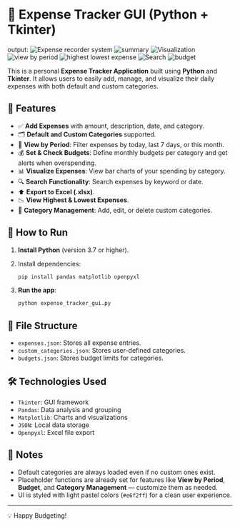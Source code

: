 # 🧾 Expense Tracker GUI (Python + Tkinter)
output:
![Expense recorder system](image.png)
![summary](image-1.png)
![Visualization](image-2.png)
![view by period](image-3.png)
![highest lowest expense](image-4.png)
![Search](image-5.png)
![budget](image-6.png)

This is a personal **Expense Tracker Application** built using **Python** and **Tkinter**. It allows users to easily add, manage, and visualize their daily expenses with both default and custom categories.

## 📌 Features

- ✅ **Add Expenses** with amount, description, date, and category.
- 🗂️ **Default and Custom Categories** supported.
- 📆 **View by Period**: Filter expenses by today, last 7 days, or this month.
- 💰 **Set & Check Budgets**: Define monthly budgets per category and get alerts when overspending.
- 📊 **Visualize Expenses**: View bar charts of your spending by category.
- 🔍 **Search Functionality**: Search expenses by keyword or date.
- ⬆️ **Export to Excel (.xlsx)**.
- 📉 **View Highest & Lowest Expenses**.
- 🧩 **Category Management**: Add, edit, or delete custom categories.

## 🚀 How to Run

1. **Install Python** (version 3.7 or higher).
2. Install dependencies:

    ```bash
    pip install pandas matplotlib openpyxl
    ```

3. **Run the app**:

    ```bash
    python expense_tracker_gui.py
    ```

## 📁 File Structure

- `expenses.json`: Stores all expense entries.
- `custom_categories.json`: Stores user-defined categories.
- `budgets.json`: Stores budget limits for categories.

## 🛠 Technologies Used

- `Tkinter`: GUI framework
- `Pandas`: Data analysis and grouping
- `Matplotlib`: Charts and visualizations
- `JSON`: Local data storage
- `Openpyxl`: Excel file export

## 📝 Notes

- Default categories are always loaded even if no custom ones exist.
- Placeholder functions are already set for features like **View by Period**, **Budget**, and **Category Management** — customize them as needed.
- UI is styled with light pastel colors (`#e6f2ff`) for a clean user experience.

---

💡 Happy Budgeting!
